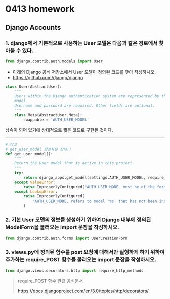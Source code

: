 # 0413 homework

## Django Accounts

### 1. django에서 기본적으로 사용하는 User 모델은 다음과 같은 경로에서 찾아볼 수 있다.

```python
from django.contrib.auth.models import User
```

- 아래의 Django 공식 저장소에서 User 모델이 정의된 코드를 찾아 작성하시오.
- https://github.com/django/django

```python
class User(AbstractUser):
    """
    Users within the Django authentication system are represented by this
    model.
    Username and password are required. Other fields are optional.
    """
    class Meta(AbstractUser.Meta):
        swappable = 'AUTH_USER_MODEL'
```

상속이 되어 있기에 상대적으로 짧은 코드로 구현된 것이다.

---

```python
# 참고 
# get_user_model 활성화된 상태!!
def get_user_model():
    """
    Return the User model that is active in this project.
    """
    try:
        return django_apps.get_model(settings.AUTH_USER_MODEL, require_ready=False)
    except ValueError:
        raise ImproperlyConfigured("AUTH_USER_MODEL must be of the form 'app_label.model_name'")
    except LookupError:
        raise ImproperlyConfigured(
            "AUTH_USER_MODEL refers to model '%s' that has not been installed" % settings.AUTH_USER_MODEL
        )
```

### 2. 기본 User 모델의 정보를 생성하기 위하여 Django 내부에 정의된 ModelForm을 불러오는 import 문장을 작성하시오.

```python
from django.contrib.auth.forms import UserCreationForm
```

### 3. views.py에 정의된 함수를 post 요청에 대해서만 실행하게 하기 위하여 추가하는 require_POST 함수를 불러오는 import 문장을 작성하시오.
```python
from django.views.decorators.http import require_http_methods
```

> require_POST 함수 관련 공식문서
>
> https://docs.djangoproject.com/en/3.0/topics/http/decorators/